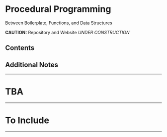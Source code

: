 # Procedural Programming
Between Boilerplate, Functions, and Data Structures

**CAUTION:** Repository and Website *UNDER CONSTRUCTION*

Contents
- 

Additional Notes
- 

---

# TBA

---

# To Include

---